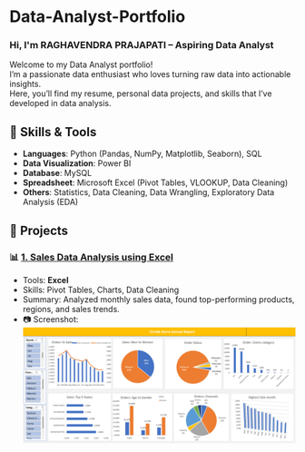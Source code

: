 # Data-Analyst-Portfolio

###  Hi, I'm RAGHAVENDRA PRAJAPATI – Aspiring Data Analyst
Welcome to my Data Analyst portfolio!  
I’m a passionate data enthusiast who loves turning raw data into actionable insights.  
Here, you’ll find my resume, personal data projects, and skills that I’ve developed in data analysis.



## 🧠 Skills & Tools

- **Languages**: Python (Pandas, NumPy, Matplotlib, Seaborn), SQL
- **Data Visualization**: Power BI
- **Database**: MySQL
- **Spreadsheet**: Microsoft Excel (Pivot Tables, VLOOKUP, Data Cleaning)
- **Others**: Statistics, Data Cleaning, Data Wrangling, Exploratory Data Analysis (EDA)

## 📂 Projects

### 📊 [1. Sales Data Analysis using Excel](https://github.com/raghav-datas/Sales-Insights-Dashboard-MS-Excel)
- Tools: **Excel**
- Skills: Pivot Tables, Charts, Data Cleaning
- Summary: Analyzed monthly sales data, found top-performing products, regions, and sales trends.
- 📷 Screenshot:  
  ![Sales Excel](http://github.com/raghav-datas/Sales-Insights-Dashboard-MS-Excel/blob/main/Final%20sales%20Insights%20Dashboard.png)

  
